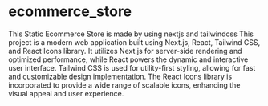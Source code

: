 # ecommerce_store
This Static Ecommerce Store is made by using nextjs and tailwindcss
This project is a modern web application built using Next.js, React, Tailwind CSS, and React Icons library. It utilizes Next.js for server-side rendering and optimized performance, while React powers the dynamic and interactive user interface. Tailwind CSS is used for utility-first styling, allowing for fast and customizable design implementation. The React Icons library is incorporated to provide a wide range of scalable icons, enhancing the visual appeal and user experience.
